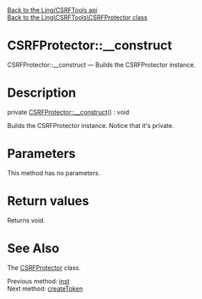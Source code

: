 [Back to the Ling/CSRFTools api](https://github.com/lingtalfi/CSRFTools/blob/master/doc/api/Ling/CSRFTools.md)<br>
[Back to the Ling\CSRFTools\CSRFProtector class](https://github.com/lingtalfi/CSRFTools/blob/master/doc/api/Ling/CSRFTools/CSRFProtector.md)


CSRFProtector::__construct
================



CSRFProtector::__construct — Builds the CSRFProtector instance.




Description
================


private [CSRFProtector::__construct](https://github.com/lingtalfi/CSRFTools/blob/master/doc/api/Ling/CSRFTools/CSRFProtector/__construct.md)() : void




Builds the CSRFProtector instance.
Notice that it's private.




Parameters
================

This method has no parameters.


Return values
================

Returns void.








See Also
================

The [CSRFProtector](https://github.com/lingtalfi/CSRFTools/blob/master/doc/api/Ling/CSRFTools/CSRFProtector.md) class.

Previous method: [inst](https://github.com/lingtalfi/CSRFTools/blob/master/doc/api/Ling/CSRFTools/CSRFProtector/inst.md)<br>Next method: [createToken](https://github.com/lingtalfi/CSRFTools/blob/master/doc/api/Ling/CSRFTools/CSRFProtector/createToken.md)<br>

